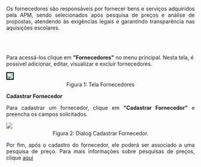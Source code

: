 <p align="justify">
Os fornecedores são responsáveis por fornecer bens e serviços adquiridos pela APM, sendo selecionados após pesquisa de preços e análise de propostas, atendendo às exigências legais e garantindo transparência nas aquisições escolares.

<br><br>

Para acessá-los clique em <strong>"Fornecedores"</strong> no menu principal. Nesta tela, é possível adicionar, editar, visualizar e excluir fornecedores.
</p>


<figure style="margin: 0.5em 0;">
    <img src="../../../img/pc/fornecedores/TelaInicial.png" style="border: 2px solid black;">
    <figcaption style="margin-top: 0.3em; text-align: center;">Figura 1: Tela Fornecedores</figcaption>
</figure>


**Cadastrar Fornecedor**
<p align="justify">
Para cadastrar um fornecedor, clique em <strong>"Cadastrar Fornecedor"</strong> e preencha os campos solicitados.
</p>

<figure style="margin: 0.5em 0;">
    <img src="../../img/pc/fornecedores/CadastrarFornecedor.png">
    <figcaption style="margin-top: 0.3em; text-align: center;">Figura 2: Dialog Cadastrar Fornecedor.</figcaption>
</figure>

<p align="justify">
Por fim, após o cadastro do fornecedor, ele poderá ser associado a uma pesquisa de preço. Para mais informações sobre pesquisas de preços, clique <a href="/prestacao-contas/PDDE/pesquisa-preco/realizarPesquisa/">aqui</a>
</p>
